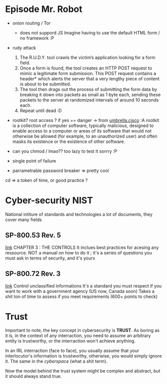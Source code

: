 # Episode Mr. Robot
- onion routing / Tor
    - does not suppord JS
        Imagine having to use the default HTML form / no framework :P 
- rudy attack
   1. The R.U.D.Y. tool crawls the victim’s application looking for a form field.
   1. Once a form is found, the tool creates an HTTP POST request to mimic a legitimate form submission. This POST request contains a header* which alerts the server that a very lengthy piece of content is about to be submitted.
   1. The tool then drags out the process of submitting the form data by breaking it down into packets as small as 1 byte each, sending these packets to the server at randomized intervals of around 10 seconds each.
   1. Repeat until dead :D

- rootkit? root access ? if yes == danger
    -> from [umbrella.cisco](https://umbrella.cisco.com/trends-threats/cyber-threat-categories-and-definitions#level-2-threat-types) :A rootkit is a collection of computer software, typically malicious, designed to enable access to a computer or areas of its software that would not otherwise be allowed (for example, to an unauthorized user) and often masks its existence or the existence of other software.  
- can you chmod / lmao??  too lazy to test it sorrry :P 
- single point of failure
- parrametrable password breaker => pretty cool 

cd => a token of time, or good practice ?

# Cyber-security NIST
National intiture of standards and technologies
a lot of documents, they cover many fields
## SP-800.53 Rev. 5
[link](https://nvlpubs.nist.gov/nistpubs/SpecialPublications/NIST.SP.800-53r5.pdf)
CHAPTER 3 : THE CONTROLS
It inclues best practices for acesing any ressource. 
NOT a manual on how to do it ; it's a series of questions you must ask 
in terms of security, and it's yourx
## SP-800.72 Rev. 3
[link](https://nvlpubs.nist.gov/nistpubs/SpecialPublications/NIST.SP.800-172r3.ipd.pdf)
Control unclassified informations
It's a standard you must respect if you want to work with a government agency (US now, Canada soon)
Takes a shit ton of time to assess if you meet requirements (600+ points to check)

# Trust
Important to note, the key concept in cybersecurity is **TRUST**. As boring as it is, 
in the context of any interraction, you need to assume an arbitrary entity is trustworthy, 
or the interraction won't achieve anything. 

In an IRL interraction (face to face), you usually assume that your interlocutor's information 
is trustworthy, otherwise, you would simply ignore it. The same in the *cyberspace* (what a shit term).

Now the model behind the trust system might be complex and abstract, but it should always stand
true. 

